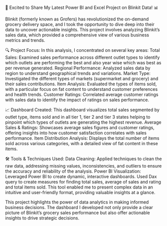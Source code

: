 🚀 Excited to Share My Latest Power BI and Excel Project on Blinkit Data! 📊

Blinkit (formerly known as Grofers) has revolutionized the on-demand grocery delivery space, and I took the opportunity to dive deep into their data to uncover actionable insights. This project involves analyzing Blinkit’s sales data, which provided a comprehensive view of various business metrics and trends.

🔍 Project Focus: In this analysis, I concentrated on several key areas:
Total Sales: Examined sales performance across different outlet types to identify which outlets are performing the best and also year wise which was best as per revenue generated.
Regional Performance: Analyzed sales data by region to understand geographical trends and variations.
Market Type: Investigated the different types of markets (supermarket and grocery) and their sales contributions.
Item Analysis: Evaluated the types of items sold, with a particular focus on fat content to understand customer preferences and health trends.
Customer Ratings: Correlated average customer ratings with sales data to identify the impact of ratings on sales performance.

📈 Dashboard Created:
 This dashboard visualizes total sales segmented by outlet type, items sold and in all tier 1, tier 2 and tier 3 states helping to pinpoint which types of outlets are generating the highest revenue.
Average Sales & Ratings: Showcases average sales figures and customer ratings, offering insights into how customer satisfaction correlates with sales performance.
Item Distribution Analysis: Displays the total number of items sold across various categories, with a detailed view of fat content in these items.

🛠️ Tools & Techniques Used:
Data Cleaning: Applied techniques to clean the raw data, addressing missing values, inconsistencies, and outliers to ensure the accuracy and reliability of the analysis.
Power BI Visualization: Leveraged Power BI to create dynamic, interactive dashboards. Used Dax query to create measures for finding total sales, average of sales and rating and total items sold. This tool enabled me to present complex data in an intuitive and user-friendly format, providing valuable insights at a glance.

This project highlights the power of data analytics in making informed business decisions. The dashboard I developed not only provide a clear picture of Blinkit’s grocery sales performance but also offer actionable insights to drive strategic decisions.
